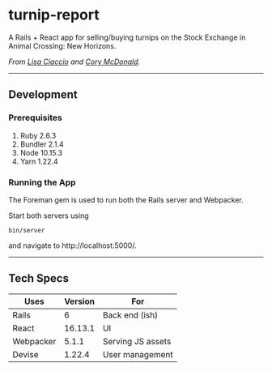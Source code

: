 # turnip-report

A Rails + React app for selling/buying turnips on the Stock Exchange in Animal Crossing: New Horizons.

*From [Lisa Ciaccio](https://github.com/lisabobisa) and [Cory McDonald](https://github.com/corymcdonald).*

----------

## Development

### Prerequisites

1) Ruby 2.6.3
2) Bundler 2.1.4
3) Node 10.15.3
3) Yarn 1.22.4

### Running the App

The Foreman gem is used to run both the Rails server and Webpacker. 

Start both servers using 

```
bin/server
```

and navigate to http://localhost:5000/.

-------

## Tech Specs

|Uses|Version|For|
|--|--|--|
|Rails|6|Back end (ish)|
|React|16.13.1|UI|
|Webpacker|5.1.1|Serving JS assets|
|Devise|1.22.4|User management|
